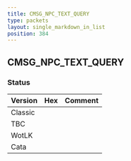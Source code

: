 ```yaml
---
title: CMSG_NPC_TEXT_QUERY
type: packets
layout: single_markdown_in_list
position: 384
---
```


## CMSG_NPC_TEXT_QUERY

### Status

Version | Hex | Comment
---------- | ---------- | ---------- 
Classic |  |  
TBC |  |  
WotLK |  |  
Cata |  |  
